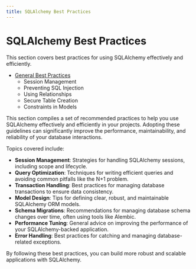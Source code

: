 ```yaml
---
title: SQLAlchemy Best Practices
---
```


# SQLAlchemy Best Practices

This section covers best practices for using SQLAlchemy effectively and efficiently.

- [General Best Practices](./general-best-practices.md)
  - Session Management
  - Preventing SQL Injection
  - Using Relationships
  - Secure Table Creation
  - Constraints in Models

This section compiles a set of recommended practices to help you use SQLAlchemy effectively and efficiently in your projects. Adopting these guidelines can significantly improve the performance, maintainability, and reliability of your database interactions.

Topics covered include:

-   **Session Management**: Strategies for handling SQLAlchemy sessions, including scope and lifecycle.
-   **Query Optimization**: Techniques for writing efficient queries and avoiding common pitfalls like the N+1 problem.
-   **Transaction Handling**: Best practices for managing database transactions to ensure data consistency.
-   **Model Design**: Tips for defining clear, robust, and maintainable SQLAlchemy ORM models.
-   **Schema Migrations**: Recommendations for managing database schema changes over time, often using tools like Alembic.
-   **Performance Tuning**: General advice on improving the performance of your SQLAlchemy-backed application.
-   **Error Handling**: Best practices for catching and managing database-related exceptions.

By following these best practices, you can build more robust and scalable applications with SQLAlchemy.